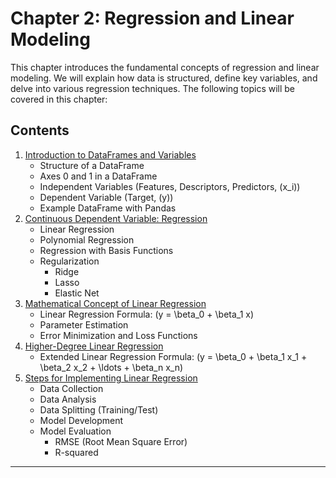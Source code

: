 # Chapter 2: Regression and Linear Modeling

This chapter introduces the fundamental concepts of regression and linear modeling. We will explain how data is structured, define key variables, and delve into various regression techniques. The following topics will be covered in this chapter:

## Contents

1. [Introduction to DataFrames and Variables](01_DataFrames_and_Variables.md)
   - Structure of a DataFrame
   - Axes 0 and 1 in a DataFrame
   - Independent Variables (Features, Descriptors, Predictors, \(x_i\))
   - Dependent Variable (Target, \(y\))
   - Example DataFrame with Pandas
2. [Continuous Dependent Variable: Regression](02_Continuous_Dependent_Variable_Regression.md)
   - Linear Regression
   - Polynomial Regression
   - Regression with Basis Functions
   - Regularization
     - Ridge
     - Lasso
     - Elastic Net
3. [Mathematical Concept of Linear Regression](03_Mathematical_Concept_Linear_Regression.ipynb)
   - Linear Regression Formula: \(y = \beta_0 + \beta_1 x\)
   - Parameter Estimation
   - Error Minimization and Loss Functions
4. [Higher-Degree Linear Regression](04_Higher_Degree_Linear_Regression.ipynb)
   - Extended Linear Regression Formula: \(y = \beta_0 + \beta_1 x_1 + \beta_2 x_2 + \ldots + \beta_n x_n\)
5. [Steps for Implementing Linear Regression](05_Implementing_Linear_Regression.md)
   - Data Collection
   - Data Analysis
   - Data Splitting (Training/Test)
   - Model Development
   - Model Evaluation
     - RMSE (Root Mean Square Error)
     - R-squared

---
